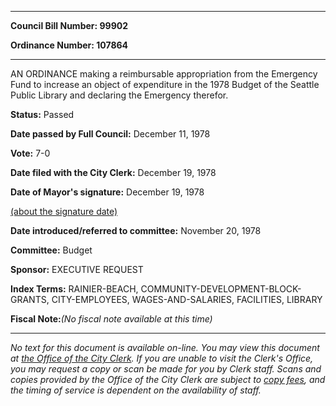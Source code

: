 

********

**Council Bill Number: 99902**
   
**Ordinance Number: 107864**
********

 AN ORDINANCE making a reimbursable appropriation from the Emergency Fund to increase an object of expenditure in the 1978 Budget of the Seattle Public Library and declaring the Emergency therefor.

**Status:** Passed
   
**Date passed by Full Council:** December 11, 1978
   
**Vote:** 7-0
   
**Date filed with the City Clerk:** December 19, 1978
   
**Date of Mayor's signature:** December 19, 1978
   
[(about the signature date)](/~public/approvaldate.htm)
   
   
   
**Date introduced/referred to committee:** November 20, 1978
   
**Committee:** Budget
   
**Sponsor:** EXECUTIVE REQUEST
   
   
**Index Terms:** RAINIER-BEACH, COMMUNITY-DEVELOPMENT-BLOCK-GRANTS, CITY-EMPLOYEES, WAGES-AND-SALARIES, FACILITIES, LIBRARY

**Fiscal Note:**_(No fiscal note available at this time)_
********

_No text for this document is available on-line. You may view this document at [the Office of the City Clerk](http://www.seattle.gov/leg/clerk/contactUs.htm). If you are unable to visit the Clerk's Office, you may request a copy or scan be made for you by Clerk staff. Scans and copies provided by the Office of the City Clerk are subject to [copy fees](http://clerk.seattle.gov/~public/clerkfees.htm), and the timing of service is dependent on the availability of staff._


